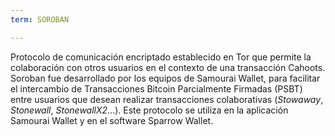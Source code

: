 ```yaml
---
term: SOROBAN

---
```

Protocolo de comunicación encriptado establecido en Tor que permite la colaboración con otros usuarios en el contexto de una transacción Cahoots. Soroban fue desarrollado por los equipos de Samourai Wallet, para facilitar el intercambio de Transacciones Bitcoin Parcialmente Firmadas (PSBT) entre usuarios que desean realizar transacciones colaborativas (*Stowaway*, *Stonewall*, *StonewallX2*...). Este protocolo se utiliza en la aplicación Samourai Wallet y en el software Sparrow Wallet.